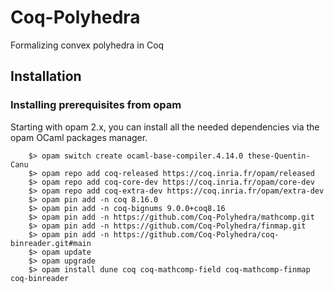 # Coq-Polyhedra

Formalizing convex polyhedra in Coq

## Installation



### Installing prerequisites from opam

Starting with opam 2.x, you can install all the needed dependencies
via the opam OCaml packages manager.

        $> opam switch create ocaml-base-compiler.4.14.0 these-Quentin-Canu
        $> opam repo add coq-released https://coq.inria.fr/opam/released
        $> opam repo add coq-core-dev https://coq.inria.fr/opam/core-dev
        $> opam repo add coq-extra-dev https://coq.inria.fr/opam/extra-dev
        $> opam pin add -n coq 8.16.0
        $> opam pin add -n coq-bignums 9.0.0+coq8.16
        $> opam pin add -n https://github.com/Coq-Polyhedra/mathcomp.git
        $> opam pin add -n https://github.com/Coq-Polyhedra/finmap.git
        $> opam pin add -n https://github.com/Coq-Polyhedra/coq-binreader.git#main
        $> opam update
        $> opam upgrade
        $> opam install dune coq coq-mathcomp-field coq-mathcomp-finmap coq-binreader

